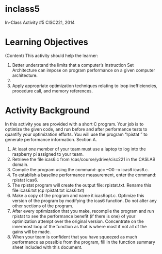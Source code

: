 inclass5
========
In-Class Activity #5
CISC221, 2014


# Learning Objectives
(Content) This activity should help the learner:

1. Better understand the limits that a computer’s Instruction Set Architecture can impose on program performance on a given computer architecture.
2. 
2. Apply appropriate optimization techniques relating to loop inefficiencies, procedure call, and memory references.


# Activity Background
In this activity you are provided with a short C program. Your job is to optimize the given code, and run before and after performance tests to quantify your optimization efforts. You will use the program “rpistat <program name>” to generate performance information.
Section A.

1. At least one member of your team must use a laptop to log into the raspberry pi assigned to your team.
2. Retrieve the file icas6.c from /cas/course/ydrive/cisc221 in the CASLAB domain.
3. Compile the program using the command: gcc –O0 –o icas6 icas6.c.
4. To establish a baseline performance measurement, enter the command: rpistat icas6.
5. The rpistat program will create the output file: rpistat.txt. Rename this file icas6.txt (cp rpistat.txt icas6.txt)
6. Make a copy of the program and name it icas6opt.c. Optimize this version of the program by modifying the icas6 function. Do not alter any other sections of the program.
7. After every optimization that you make, recompile the program and run rpistat to see the performance benefit (if there is one) of your optimization attempt over the original version. Concentrate on the innermost loop of the function as that is where most if not all of the gains will be made.
8. When your team is confident that you have squeezed as much performance as possible from the program, fill in the function summary sheet included with this document.

